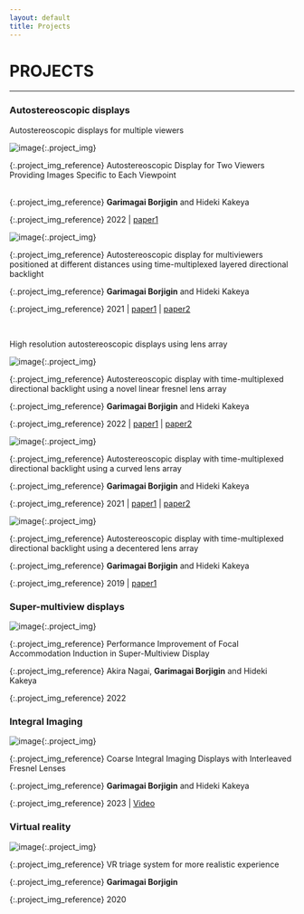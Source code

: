```yaml
---
layout: default
title: Projects
---
```


# PROJECTS
---

### Autostereoscopic displays

Autostereoscopic displays for multiple viewers
<div class="div_table_threeThird">

<div class="div_table_oneThird" markdown="1">

![image]({{site.baseurl}}/public/images/TwoViewers256.jpg){:.project_img}

{:.project_img_reference}
Autostereoscopic Display for Two Viewers Providing Images Specific to Each Viewpoint <br/><br/>

{:.project_img_reference}
**Garimagai Borjigin** and Hideki Kakeya

{:.project_img_reference}
2022 \|  [paper1](https://doi.org/10.1364/OE.489879)

</div>

<div class="div_table_oneThird" markdown="1">

![image]({{site.baseurl}}/public/images/PDLC256.jpg){:.project_img}

{:.project_img_reference}
Autostereoscopic display for multiviewers positioned at different distances using time-multiplexed layered directional backlight

{:.project_img_reference}
**Garimagai Borjigin** and Hideki Kakeya

{:.project_img_reference}
2021 \|  [paper1](https://doi.org/10.1364/AO.423012) \| [paper2](https://doi.org/10.1002/sdtp.14202)

</div>


</div>

<br/>

High resolution autostereoscopic displays using lens array



<div class="div_table_threeThird">

<div class="div_table_oneThird" markdown="1">

![image]({{site.baseurl}}/public/images/InterleavedLens256.png){:.project_img}

{:.project_img_reference}
Autostereoscopic display with time-multiplexed directional backlight using a novel linear fresnel lens array

{:.project_img_reference}
**Garimagai Borjigin** and Hideki Kakeya

{:.project_img_reference}
2022  \| [paper1](https://doi.org/10.1364/OL.446701) \| [paper2](https://confit.atlas.jp/guide/event-img/idw2020/3D3-04/public/pdf_archive?type=in)

</div>

<div class="div_table_oneThird" markdown="1">

![image]({{site.baseurl}}/public/images/CurvedLens.jpg){:.project_img}

{:.project_img_reference}
Autostereoscopic display with time-multiplexed directional backlight using a curved lens array

{:.project_img_reference}
**Garimagai Borjigin** and Hideki Kakeya

{:.project_img_reference}
2021 \| [paper1](https://doi.org/10.3169/mta.9.80) \| [paper2](https://confit.atlas.jp/guide/event-img/idw2019/3DSA5_3D5-4/public/pdf_archive?type=in)

</div>

<div class="div_table_oneThird" markdown="1">

![image]({{site.baseurl}}/public/images/DecenteredLens.jpg){:.project_img}

{:.project_img_reference}
Autostereoscopic display with time-multiplexed directional backlight using a decentered lens array

{:.project_img_reference}
**Garimagai Borjigin** and Hideki Kakeya

{:.project_img_reference}
2019  \| [paper1](https://doi.org/10.1364/DH.2019.W2A.2)

</div>



</div>



### Super-multiview displays

<div class="div_table_threeThird">

<div class="div_table_oneThird" markdown="1">

![image]({{site.baseurl}}/public/images/SuperMultiview.jpg){:.project_img}

{:.project_img_reference}
Performance Improvement of Focal Accommodation Induction in Super-Multiview Display

{:.project_img_reference}
Akira Nagai, **Garimagai Borjigin** and Hideki Kakeya 

{:.project_img_reference}
2022

</div>

</div>

### Integral Imaging

<div class="div_table_threeThird">

<div class="div_table_oneThird" markdown="1">

![image]({{site.baseurl}}/public/images/IntegralImaging.jpg){:.project_img}

{:.project_img_reference}
Coarse Integral Imaging Displays with Interleaved Fresnel Lenses

{:.project_img_reference}
**Garimagai Borjigin** and Hideki Kakeya 

{:.project_img_reference}
2023 \| [Video](https://www.youtube.com/watch?v=ft8Gdp6syK4&ab_channel=Charbax)

</div>

</div>

### Virtual reality

<div class="div_table_threeThird">

<div class="div_table_oneThird" markdown="1">

![image]({{site.baseurl}}/public/images/VR.jpg){:.project_img}

{:.project_img_reference}
VR triage system for more realistic experience 

{:.project_img_reference}
**Garimagai Borjigin**

{:.project_img_reference}
2020

</div>

</div>